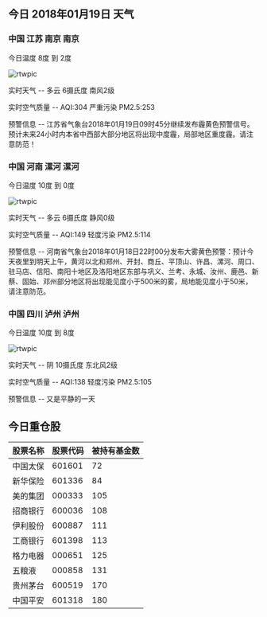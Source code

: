 ## 今日 2018年01月19日 天气
### 中国 江苏 南京 南京

今日温度 8度 到 2度

![rtwpic](http://app1.showapi.com/weather/icon/night/01.png)

实时天气 -- 多云 6摄氏度 南风2级

实时空气质量 -- AQI:304 严重污染 PM2.5:253

预警信息 -- 江苏省气象台2018年01月19日09时45分继续发布霾黄色预警信号。预计未来24小时内本省中西部大部分地区将出现中度霾，局部地区重度霾。请注意防范！
    
### 中国 河南 漯河 漯河

今日温度 10度 到 0度

![rtwpic](http://app1.showapi.com/weather/icon/night/01.png)

实时天气 -- 多云 6摄氏度 静风0级

实时空气质量 -- AQI:149 轻度污染 PM2.5:114

预警信息 -- 河南省气象台2018年01月18日22时00分发布大雾黄色预警：预计今天夜里到明天上午，黄河以北和郑州、开封、商丘、平顶山、许昌、漯河、周口、驻马店、信阳、南阳十地区及洛阳地区东部与巩义、兰考、永城、汝州、鹿邑、新蔡、固始、邓州部分地区将出现能见度小于500米的雾，局地能见度小于50米，请注意防范。
    
### 中国 四川 泸州 泸州

今日温度 10度 到 8度

![rtwpic](http://app1.showapi.com/weather/icon/night/02.png)

实时天气 -- 阴 10摄氏度 东北风2级

实时空气质量 -- AQI:138 轻度污染 PM2.5:105

预警信息 -- 又是平静的一天
    
## 今日重仓股 

|股票名称|股票代码|被持有基金数|
|---|---|---|
|中国太保|601601|72|
|新华保险|601336|84|
|美的集团|000333|105|
|招商银行|600036|108|
|伊利股份|600887|111|
|工商银行|601398|113|
|格力电器|000651|125|
|五粮液|000858|131|
|贵州茅台|600519|170|
|中国平安|601318|180|
